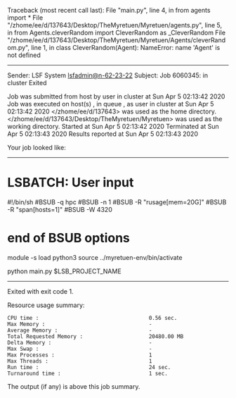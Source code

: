 Traceback (most recent call last):
  File "main.py", line 4, in <module>
    from agents import *
  File "/zhome/ee/d/137643/Desktop/TheMyretuen/Myretuen/agents.py", line 5, in <module>
    from Agents.cleverRandom import CleverRandom as _CleverRandom
  File "/zhome/ee/d/137643/Desktop/TheMyretuen/Myretuen/Agents/cleverRandom.py", line 1, in <module>
    class CleverRandom(Agent):
NameError: name 'Agent' is not defined

------------------------------------------------------------
Sender: LSF System <lsfadmin@n-62-23-22>
Subject: Job 6060345: <CleverRandom0test> in cluster <dcc> Exited

Job <CleverRandom0test> was submitted from host <n-62-27-20> by user <s183905> in cluster <dcc> at Sun Apr  5 02:13:42 2020
Job was executed on host(s) <n-62-23-22>, in queue <hpc>, as user <s183905> in cluster <dcc> at Sun Apr  5 02:13:42 2020
</zhome/ee/d/137643> was used as the home directory.
</zhome/ee/d/137643/Desktop/TheMyretuen/Myretuen> was used as the working directory.
Started at Sun Apr  5 02:13:42 2020
Terminated at Sun Apr  5 02:13:43 2020
Results reported at Sun Apr  5 02:13:43 2020

Your job looked like:

------------------------------------------------------------
# LSBATCH: User input
#!/bin/sh
#BSUB -q hpc
#BSUB -n 1
#BSUB -R "rusage[mem=20G]"
#BSUB -R "span[hosts=1]"
#BSUB -W 4320
# end of BSUB options

module -s load python3
source ../myretuen-env/bin/activate

python main.py $LSB_PROJECT_NAME


------------------------------------------------------------

Exited with exit code 1.

Resource usage summary:

    CPU time :                                   0.56 sec.
    Max Memory :                                 -
    Average Memory :                             -
    Total Requested Memory :                     20480.00 MB
    Delta Memory :                               -
    Max Swap :                                   -
    Max Processes :                              1
    Max Threads :                                1
    Run time :                                   24 sec.
    Turnaround time :                            1 sec.

The output (if any) is above this job summary.

